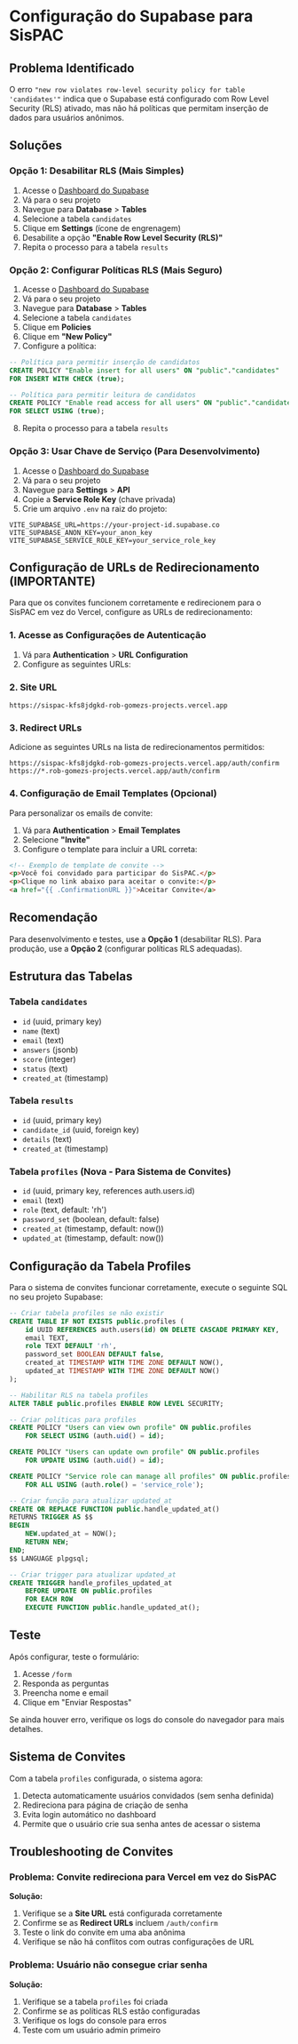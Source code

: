 # Configuração do Supabase para SisPAC

## Problema Identificado

O erro `"new row violates row-level security policy for table 'candidates'"` indica que o Supabase está configurado com Row Level Security (RLS) ativado, mas não há políticas que permitam inserção de dados para usuários anônimos.

## Soluções

### Opção 1: Desabilitar RLS (Mais Simples)

1. Acesse o [Dashboard do Supabase](https://supabase.com/dashboard)
2. Vá para o seu projeto
3. Navegue para **Database** > **Tables**
4. Selecione a tabela `candidates`
5. Clique em **Settings** (ícone de engrenagem)
6. Desabilite a opção **"Enable Row Level Security (RLS)"**
7. Repita o processo para a tabela `results`

### Opção 2: Configurar Políticas RLS (Mais Seguro)

1. Acesse o [Dashboard do Supabase](https://supabase.com/dashboard)
2. Vá para o seu projeto
3. Navegue para **Database** > **Tables**
4. Selecione a tabela `candidates`
5. Clique em **Policies**
6. Clique em **"New Policy"**
7. Configure a política:

```sql
-- Política para permitir inserção de candidatos
CREATE POLICY "Enable insert for all users" ON "public"."candidates"
FOR INSERT WITH CHECK (true);

-- Política para permitir leitura de candidatos
CREATE POLICY "Enable read access for all users" ON "public"."candidates"
FOR SELECT USING (true);
```

8. Repita o processo para a tabela `results`

### Opção 3: Usar Chave de Serviço (Para Desenvolvimento)

1. Acesse o [Dashboard do Supabase](https://supabase.com/dashboard)
2. Vá para o seu projeto
3. Navegue para **Settings** > **API**
4. Copie a **Service Role Key** (chave privada)
5. Crie um arquivo `.env` na raiz do projeto:

```env
VITE_SUPABASE_URL=https://your-project-id.supabase.co
VITE_SUPABASE_ANON_KEY=your_anon_key
VITE_SUPABASE_SERVICE_ROLE_KEY=your_service_role_key
```

## Configuração de URLs de Redirecionamento (IMPORTANTE)

Para que os convites funcionem corretamente e redirecionem para o SisPAC em vez do Vercel, configure as URLs de redirecionamento:

### 1. Acesse as Configurações de Autenticação

1. Vá para **Authentication** > **URL Configuration**
2. Configure as seguintes URLs:

### 2. Site URL
```
https://sispac-kfs8jdgkd-rob-gomezs-projects.vercel.app
```

### 3. Redirect URLs
Adicione as seguintes URLs na lista de redirecionamentos permitidos:

```
https://sispac-kfs8jdgkd-rob-gomezs-projects.vercel.app/auth/confirm
https://*.rob-gomezs-projects.vercel.app/auth/confirm
```

### 4. Configuração de Email Templates (Opcional)

Para personalizar os emails de convite:

1. Vá para **Authentication** > **Email Templates**
2. Selecione **"Invite"**
3. Configure o template para incluir a URL correta:

```html
<!-- Exemplo de template de convite -->
<p>Você foi convidado para participar do SisPAC.</p>
<p>Clique no link abaixo para aceitar o convite:</p>
<a href="{{ .ConfirmationURL }}">Aceitar Convite</a>
```

## Recomendação

Para desenvolvimento e testes, use a **Opção 1** (desabilitar RLS).
Para produção, use a **Opção 2** (configurar políticas RLS adequadas).

## Estrutura das Tabelas

### Tabela `candidates`
- `id` (uuid, primary key)
- `name` (text)
- `email` (text)
- `answers` (jsonb)
- `score` (integer)
- `status` (text)
- `created_at` (timestamp)

### Tabela `results`
- `id` (uuid, primary key)
- `candidate_id` (uuid, foreign key)
- `details` (text)
- `created_at` (timestamp)

### Tabela `profiles` (Nova - Para Sistema de Convites)
- `id` (uuid, primary key, references auth.users.id)
- `email` (text)
- `role` (text, default: 'rh')
- `password_set` (boolean, default: false)
- `created_at` (timestamp, default: now())
- `updated_at` (timestamp, default: now())

## Configuração da Tabela Profiles

Para o sistema de convites funcionar corretamente, execute o seguinte SQL no seu projeto Supabase:

```sql
-- Criar tabela profiles se não existir
CREATE TABLE IF NOT EXISTS public.profiles (
    id UUID REFERENCES auth.users(id) ON DELETE CASCADE PRIMARY KEY,
    email TEXT,
    role TEXT DEFAULT 'rh',
    password_set BOOLEAN DEFAULT false,
    created_at TIMESTAMP WITH TIME ZONE DEFAULT NOW(),
    updated_at TIMESTAMP WITH TIME ZONE DEFAULT NOW()
);

-- Habilitar RLS na tabela profiles
ALTER TABLE public.profiles ENABLE ROW LEVEL SECURITY;

-- Criar políticas para profiles
CREATE POLICY "Users can view own profile" ON public.profiles
    FOR SELECT USING (auth.uid() = id);

CREATE POLICY "Users can update own profile" ON public.profiles
    FOR UPDATE USING (auth.uid() = id);

CREATE POLICY "Service role can manage all profiles" ON public.profiles
    FOR ALL USING (auth.role() = 'service_role');

-- Criar função para atualizar updated_at
CREATE OR REPLACE FUNCTION public.handle_updated_at()
RETURNS TRIGGER AS $$
BEGIN
    NEW.updated_at = NOW();
    RETURN NEW;
END;
$$ LANGUAGE plpgsql;

-- Criar trigger para atualizar updated_at
CREATE TRIGGER handle_profiles_updated_at
    BEFORE UPDATE ON public.profiles
    FOR EACH ROW
    EXECUTE FUNCTION public.handle_updated_at();
```

## Teste

Após configurar, teste o formulário:
1. Acesse `/form`
2. Responda as perguntas
3. Preencha nome e email
4. Clique em "Enviar Respostas"

Se ainda houver erro, verifique os logs do console do navegador para mais detalhes.

## Sistema de Convites

Com a tabela `profiles` configurada, o sistema agora:
1. Detecta automaticamente usuários convidados (sem senha definida)
2. Redireciona para página de criação de senha
3. Evita login automático no dashboard
4. Permite que o usuário crie sua senha antes de acessar o sistema

## Troubleshooting de Convites

### Problema: Convite redireciona para Vercel em vez do SisPAC

**Solução:**
1. Verifique se a **Site URL** está configurada corretamente
2. Confirme se as **Redirect URLs** incluem `/auth/confirm`
3. Teste o link do convite em uma aba anônima
4. Verifique se não há conflitos com outras configurações de URL

### Problema: Usuário não consegue criar senha

**Solução:**
1. Verifique se a tabela `profiles` foi criada
2. Confirme se as políticas RLS estão configuradas
3. Verifique os logs do console para erros
4. Teste com um usuário admin primeiro
